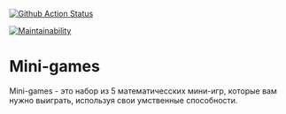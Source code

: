 [![Github Action Status](https://github.com/MichaelFed68/mini-games/actions/workflows/github_actions.yml/badge.svg?branch=main)](https://github.com/MichaelFed68/mini-games/actions)

[![Maintainability](https://api.codeclimate.com/v1/badges/2241b8e2dfb7d0a2197e/maintainability)](https://codeclimate.com/github/MichaelFed68/mini-games/maintainability)


# Mini-games
Mini-games - это набор из 5 математичесских мини-игр, которые вам нужно выиграть, используя свои умственные способности.